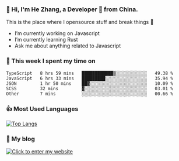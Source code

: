 ### 👋 Hi, I'm He Zhang, a Developer 🚀 from China.

This is the place where I opensource stuff and break things :rofl:

- I’m currently working on Javascript
- I’m currently learning Rust
- Ask me about anything related to Javascript

### 💪 This week I spent my time on 
<!--START_SECTION:waka-->
```text
TypeScript   8 hrs 59 mins   ████████████▒░░░░░░░░░░░░   49.38 % 
JavaScript   6 hrs 33 mins   █████████░░░░░░░░░░░░░░░░   35.94 % 
JSON         1 hr 50 mins    ██▓░░░░░░░░░░░░░░░░░░░░░░   10.09 % 
SCSS         32 mins         ▓░░░░░░░░░░░░░░░░░░░░░░░░   03.01 % 
Other        7 mins          ░░░░░░░░░░░░░░░░░░░░░░░░░   00.66 % 
```
<!--END_SECTION:waka-->

### 👍 Most Used Languages
[![Top Langs](https://github-readme-stats.vercel.app/api/top-langs/?username=zhanghecool&layout=compact)](https://zhanghe.cool)

### 🌈 My blog 
[![Click to enter my website](https://cdn.jsdelivr.net/gh/zhanghecool/assets/images/gif/zhanghecools.gif)](https://zhanghe.cool)
